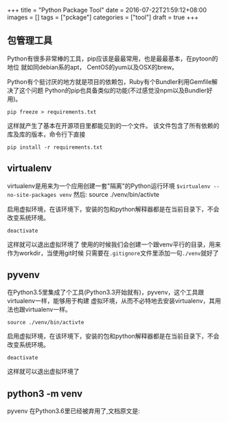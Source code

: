 +++
title = "Python Package Tool"
date = 2016-07-22T21:59:12+08:00
images = []
tags = ["pckage"]
categories = ["tool"]
draft = true
+++
## 包管理工具
Python有很多非常棒的工具，pip应该是最最常用，也是最最基本，在pytoon的地位
就如同debian系的apt， CentOS的yum以及OSX的brew。

Python有个挺讨厌的地方就是项目的依赖包，Ruby有个Bundler利用Gemfile解决了这个问题
Python的pip也具备类似的功能(不过感觉没npm以及Bundler好用)。

    pip freeze > requirements.txt

这样就产生了基本在开源项目里都能见到的一个文件。
该文件包含了所有依赖的库及库的版本，命令行下直接

    pip install -r requirements.txt

## virtualenv
virtualenv是用来为一个应用创建一套"隔离"的Python运行环境
`$virtualenv --no-site-packages venv`
然后:
    source ./venv/bin/activte

启用虚拟环境，在该环境下，安装的包和python解释器都是在当前目录下，不会
改变系统环境。

    deactivate

这样就可以退出虚拟环境了
使用的时候我们会创建一个跟venv平行的目录，用来作为workdir，当使用git时候
只需要在`.gitignore`文件里添加一句`./venv`就好了

## pyvenv
在Python3.5里集成了个工具(Python3.3开始就有)，pyvenv，这个工具跟virtualenv一样，能够用于构建
虚拟环境，从而不必特地去安装virtualenv，其用法也跟virtualenv一样。

    source ./venv/bin/activte

启用虚拟环境，在该环境下，安装的包和python解释器都是在当前目录下，不会
改变系统环境。

    deactivate

这样就可以退出虚拟环境了

## python3 -m venv
pyvenv 在Python3.6里已经被弃用了,文档原文是:

```Deprecated since version 3.6: pyvenv was the recommended tool for creating virtual environments for Python 3.3 and 3.4, and is deprecated in Python 3.6.Changed in version 3.5: The use of venv is now recommended for creating virtual environments.
```




